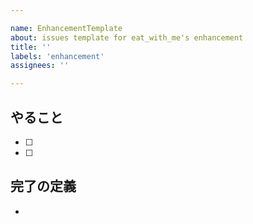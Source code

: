 ```yaml
---

name: EnhancementTemplate
about: issues template for eat_with_me's enhancement
title: ''
labels: 'enhancement'
assignees: ''

---
```


## やること
- [ ] 
- [ ] 

## 完了の定義
- 
